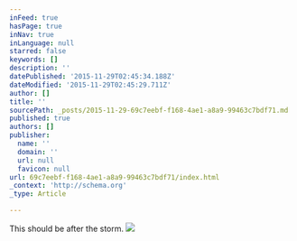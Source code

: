 ```yaml
---
inFeed: true
hasPage: true
inNav: true
inLanguage: null
starred: false
keywords: []
description: ''
datePublished: '2015-11-29T02:45:34.188Z'
dateModified: '2015-11-29T02:45:29.711Z'
author: []
title: ''
sourcePath: _posts/2015-11-29-69c7eebf-f168-4ae1-a8a9-99463c7bdf71.md
published: true
authors: []
publisher:
  name: ''
  domain: ''
  url: null
  favicon: null
url: 69c7eebf-f168-4ae1-a8a9-99463c7bdf71/index.html
_context: 'http://schema.org'
_type: Article

---
```

This should be after the storm.
![](file:///C:/Users/Jim/Desktop/After-The-Storm1.jpg)